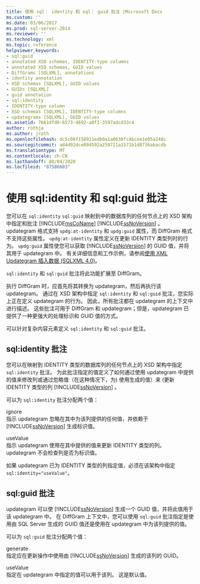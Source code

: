 ```yaml
---
title: 使用 sql： identity 和 sql： guid 批注 |Microsoft Docs
ms.custom: ''
ms.date: 03/06/2017
ms.prod: sql-server-2014
ms.reviewer: ''
ms.technology: xml
ms.topic: reference
helpviewer_keywords:
- sql:guid
- annotated XSD schemas, IDENTITY-type columns
- annotated XSD schemas, GUID values
- DiffGrams [SQLXML], annotations
- identity annotation
- XSD schemas [SQLXML], GUID values
- GUIDs [SQLXML]
- guid annotation
- sql:identity
- IDENTITY-type column
- XSD schemas [SQLXML], IDENTITY-type columns
- updategrams [SQLXML], GUID values
ms.assetid: 7661dfd0-6573-4692-a8f1-3597adcd33c4
author: rothja
ms.author: jroth
ms.openlocfilehash: dc5c08f158911edb0a1a0638fc4bcee1e05a248c
ms.sourcegitcommit: ad4d92dce894592a259721a1571b1d8736abacdb
ms.translationtype: MT
ms.contentlocale: zh-CN
ms.lasthandoff: 08/04/2020
ms.locfileid: "87586603"
---
```

# <a name="using-the-sqlidentity-and-sqlguid-annotations"></a>使用 sql:identity 和 sql:guid 批注
  您可以在 `sql:identity` `sql:guid` 映射到中的数据库列的任何节点上的 XSD 架构中指定和批注 [!INCLUDE[msCoName](../../includes/msconame-md.md)] [!INCLUDE[ssNoVersion](../../includes/ssnoversion-md.md)] 。 updategram 格式支持 `updg:at-identity` 和 `updg:guid` 属性，而 DiffGram 格式不支持这些属性。 `updg:at-identity` 属性定义在更新 IDENTITY 类型列时的行为。 `updg:guid` 属性使您可以获取 [!INCLUDE[ssNoVersion](../../includes/ssnoversion-md.md)] 的 GUID 值，并将其用于 updategram 中。 有关详细信息和工作示例，请参阅[使用 XML Updategram 插入数据 &#40;SQLXML 4.0&#41;](../sqlxml-annotated-xsd-schemas-xpath-queries/updategrams/inserting-data-using-xml-updategrams-sqlxml-4-0.md)。  
  
 `sql:identity` 和 `sql:guid` 批注将此功能扩展至 DiffGram。  
  
 执行 DiffGram 时，应首先将其转换为 updategram，然后再执行该 updategram。 通过在 XSD 架构中指定 `sql:identity` 和 `sql:guid` 批注，您实际上正在定义 updategram 的行为。 因此，所有批注都在 updategram 的上下文中进行描述。 这些批注可用于 DiffGram 和 updategram；但是，updategram 已提供了一种更强大的处理标识和 GUID 值的方式。  
  
 可以针对复杂内容元素定义 `sql:identity` 和 `sql:guid` 批注。  
  
## <a name="sqlidentity-annotation"></a>sql:identity 批注  
 您可以在映射到 IDENTITY 类型的数据库列的任何节点上的 XSD 架构中指定 `sql:identity` 批注。 为此批注指定的值定义了如何通过使用 updategram 中提供的值来修改列或通过忽略值（在这种情况下，为) 使用生成的值）来 (更新 IDENTITY 类型的列 [!INCLUDE[ssNoVersion](../../includes/ssnoversion-md.md)] 。  
  
 可以为 `sql:identity` 批注分配两个值：  
  
 ignore  
 指示 updategram 忽略在其中为该列提供的任何值，并依赖于 [!INCLUDE[ssNoVersion](../../includes/ssnoversion-md.md)] 生成标识值。  
  
 useValue  
 指示 updategram 使用在其中提供的值来更新 IDENTITY 类型的列。 updategram 不会检查列是否为标识值。  
  
 如果 updategram 已为 IDENTITY 类型的列指定值，必须在该架构中指定 `sql:identity="useValue"`。  
  
## <a name="sqlguid-annotation"></a>sql:guid 批注  
 updategram 可以使 [!INCLUDE[ssNoVersion](../../includes/ssnoversion-md.md)] 生成一个 GUID 值，并将此值用于该 updategram 中。 在 DiffGram 上下文中，您可以使用 `sql:guid` 批注指定是使用由 SQL Server 生成的 GUID 值还是使用在 updategram 中为该列提供的值。  
  
 可以为 `sql:guid` 批注分配两个值：  
  
 generate  
 指定应在更新操作中使用由 [!INCLUDE[ssNoVersion](../../includes/ssnoversion-md.md)] 生成的该列的 GUID。  
  
 useValue  
 指定在 updategram 中指定的值可以用于该列。 这是默认值。  
  
  
